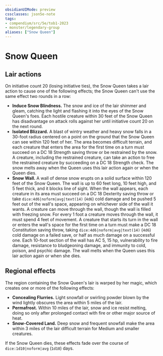 ```yaml
---
obsidianUIMode: preview
cssclasses: json5e-note
tags:
- compendium/src/5e/tob1-2023
- monster/legendary-group
aliases: ["Snow Queen"]
---
```

# Snow Queen

## Lair actions


On initiative count 20 (losing initiative ties), the Snow Queen takes a lair action to cause one of the following effects; the Snow Queen can't use the same effect two rounds in a row:

- **Induce Snow Blindness.** The snow and ice of the lair shimmer and gleam, catching the light and flashing it into the eyes of the Snow Queen's foes. Each hostile creature within 30 feet of the Snow Queen has disadvantage on attack rolls against her until initiative count 20 on the next round.  
- **Isolated Blizzard.** A blast of wintry weather and heavy snow falls in a 30-foot radius centered on a point on the ground that the Snow Queen can see within 120 feet of her. The area becomes difficult terrain, and each creature that enters the area for the first time on a turn must succeed on a DC 18 Strength saving throw or be restrained by the snow. A creature, including the restrained creature, can take an action to free the restrained creature by succeeding on a DC 18 Strength check. The snow melts away when the Queen uses this lair action again or when the Queen dies.  
- **Snow Wall.** A wall of dense snow erupts on a solid surface within 120 feet of the Snow Queen. The wall is up to 60 feet long, 10 feet high, and 5 feet thick, and it blocks line of sight. When the wall appears, each creature in its area must succeed on a DC 18 Dexterity saving throw or take `dice:4d6|noform|avg|text(14)` (`4d6`) cold damage and be pushed 5 feet out of the wall's space, appearing on whichever side of the wall it wants. A creature can move through the wall, though the wall is filled with freezing snow. For every 1 foot a creature moves through the wall, it must spend 4 feet of movement. A creature that starts its turn in the wall or enters the wall's space for the first time on a turn must make a DC 18 Constitution saving throw, taking `dice:4d6|noform|avg|text(14)` (`4d6`) cold damage on a failed save, or half as much damage on a successful one. Each 10-foot section of the wall has AC 5, 15 hp, vulnerability to fire damage, resistance to bludgeoning damage, and immunity to cold, poison, and psychic damage. The wall melts when the Queen uses this lair action again or when she dies.  

## Regional effects


The region containing the Snow Queen's lair is warped by her magic, which creates one or more of the following effects:

- **Concealing Flurries.** Light snowfall or swirling powder blown by the wind lightly obscures the area within 5 miles of the lair.  
- **Permafrost.** Within 10 miles of the lair, snow and ice resist melting, doing so only after prolonged contact with fire or other major source of heat.  
- **Snow-Covered Land.** Deep snow and frequent snowfall make the area within 3 miles of the lair difficult terrain for Medium and smaller creatures.  

If the Snow Queen dies, these effects fade over the course of `dice:1d10|noform|avg` (`1d10`) days.
